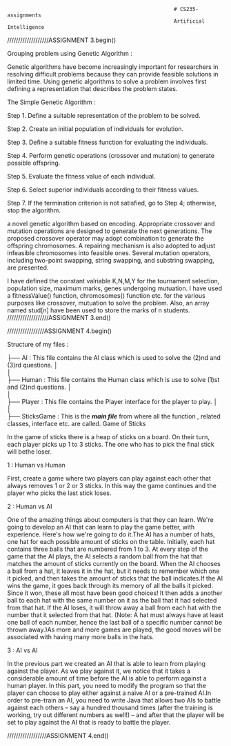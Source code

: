                                                           # CS235-assignments
                                                          Artificial Intelligence
///////////////////ASSIGNMENT 3.begin()

Grouping problem using Genetic Algorithm :

Genetic algorithms have become increasingly important for researchers in resolving difficult problems because they can provide feasible solutions in limited time. Using genetic algorithms to solve a problem involves first defining a representation that describes the problem states.

The Simple Genetic Algorithm : 

Step 1. Define a suitable representation of the problem to be solved.

Step 2. Create an initial population of individuals for evolution.

Step 3. Define a suitable fitness function for evaluating the individuals.

Step 4. Perform genetic operations (crossover and mutation) to generate possible offspring.

Step 5. Evaluate the fitness value of each individual.

Step 6. Select superior individuals according to their fitness values.

Step 7. If the termination criterion is not satisfied, go to Step 4; otherwise, stop the algorithm.


a novel genetic algorithm based on encoding. Appropriate  crossover and mutation operations are designed to generate the next generations. The proposed crossover operator may adopt combination to generate the offspring chromosomes. A repairing mechanism is also adopted to adjust infeasible chromosomes into feasible ones. Several  mutation operators, including two-point swapping, string swapping, and substring swapping, are presented. 

I have defined the constant valriable K,N,M,Y for the tournament selection, population size, maximum marks, genes undergoing mutuation. I have used a fitnessValue() function, chromosomes() function etc. for the various purposes like crossover, mutuation to solve the problem. Also, an array named stud[n] have been used to store the marks of n students.
///////////////////ASSIGNMENT 3.end()

/////////////////ASSIGNMENT 4.begin()

Structure of my files :

├── AI : This file contains the AI class which is used to solve the (2)nd and (3)rd questions.
│   
│   
├── Human : This file contains the Human class which is use to solve (1)st and (2)nd questions.
│   
│   
├── Player : This file contains the Player interface for the player to play.
│  
│   
├── SticksGame : This is the ***main file*** from where all the function , related classes, interface etc. are called.
Game of Sticks

In the game of sticks there is a heap of sticks on a board. On their turn, each player picks up 1 to 3 sticks. The one who has to pick the final stick will bethe loser.

1 : Human vs Human

First, create a game where two players can play against each other that always removes 1 or 2 or 3 sticks. In this way the 
game continues and the player who picks the last stick loses.

2 : Human vs AI

One of the amazing things about computers is that they can learn. We're going to develop an AI that can learn to play the 
game better, with experience. Here's how we're going to do it.The AI has a number of hats, one hat for each possible amount
of sticks on the table. Initially, each hat contains three balls that are numbered from 1 to 3. At every step of the game 
that the AI plays, the AI selects a random ball from the hat that matches the amount of sticks currently on the board. When
the AI chooses a ball from a hat, it leaves it in the hat, but it needs to remember which one it picked, and then takes the 
amount of sticks that the ball indicates.If the AI wins the game, it goes back through its memory of all the balls it picked.
Since it won, these all most have been good choices! It then adds a another ball to each hat with the same number on it as 
the ball that it had selected from that hat. If the AI loses, it will throw away a ball from each hat with the number that it
selected from that hat. (Note: A hat must always have at least one ball of each number, hence the last ball of a specific 
number cannot be thrown away.)As more and more games are played, the good moves will be associated with having many more 
balls in the hats.

3 : AI vs AI

 In the previous part we created an AI that is able to learn from playing against the player. As we play against it, we notice
 that it takes a considerable amount of time before the AI is able to perform against a human player. In this part, you need to 
 modify the program so that the player can choose to play either against a naive AI or a pre-trained AI.In order to pre-train 
 an AI, you need to write Java that allows two AIs to battle against each others – say a hundred thousand times 
 (after the training is working, try out different numbers as well!) – and after that the player will be set to play against
 the AI that is ready to battle the player. 
 
//////////////////ASSIGNMENT 4.end()
